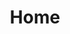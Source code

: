 ---
layout: home
home_text: Welcome to my sit, you can find some of my projects and my resume
title: Home
---